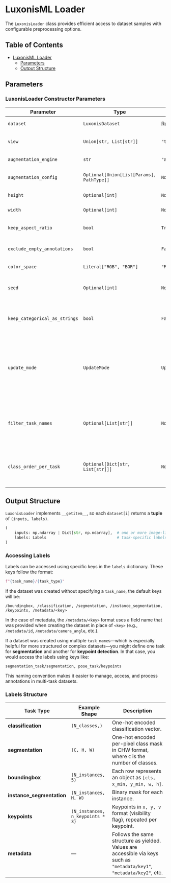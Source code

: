 # LuxonisML Loader

The `LuxonisLoader` class provides efficient access to dataset samples with configurable preprocessing options.

## Table of Contents

- [LuxonisML Loader](#luxonisml-loader)
  - [Parameters](#parameters)
  - [Output Structure](#output-structure)

## Parameters

### LuxonisLoader Constructor Parameters

| Parameter                     | Type                                      | Default            | Description                                                                                                                                                                          |
| ----------------------------- | ----------------------------------------- | ------------------ | ------------------------------------------------------------------------------------------------------------------------------------------------------------------------------------ |
| `dataset`                     | `LuxonisDataset`                          | Required           | The dataset to load data from                                                                                                                                                        |
| `view`                        | `Union[str, List[str]]`                   | `"train"`          | Dataset split to use ("train", "val", "test")                                                                                                                                        |
| `augmentation_engine`         | `str`                                     | `"albumentations"` | [Augmentation engine](../augmentations/README.md) to use.                                                                                                                            |
| `augmentation_config`         | `Optional[Union[List[Params], PathType]]` | `None`             | Configuration for the augmentations                                                                                                                                                  |
| `height`                      | `Optional[int]`                           | `None`             | Height of the output images                                                                                                                                                          |
| `width`                       | `Optional[int]`                           | `None`             | Width of the output images                                                                                                                                                           |
| `keep_aspect_ratio`           | `bool`                                    | `True`             | Whether to keep image aspect ratio                                                                                                                                                   |
| `exclude_empty_annotations`   | `bool`                                    | `False`            | Whether to exclude empty annotations                                                                                                                                                 |
| `color_space`                 | `Literal["RGB", "BGR"]`                   | `"RGB"`            | Color space of output images                                                                                                                                                         |
| `seed`                        | `Optional[int]`                           | `None`             | The random seed to use for the augmentations.                                                                                                                                        |
| `keep_categorical_as_strings` | `bool`                                    | `False`            | Whether to keep categorical metadata as strings                                                                                                                                      |
| `update_mode`                 | `UpdateMode`                              | `UpdateMode.ALL`   | Applicable to remote datasets. The loader internally calls the [`pull_from_cloud`](../datasets/README.md#pulling-from-remote-storage) method to download the dataset from the cloud. |
| `filter_task_names`           | `Optional[List[str]]`                     | `None`             | If provided, only include annotations for these specified tasks, ignoring any others in the data.                                                                                    |
| `class_order_per_task`        | `Optional[Dict[str, List[str]]]`          | `None`             | If provided, the classes for the specified tasks will be reordered in the dataset.                                                                                                   |

## Output Structure

`LuxonisLoader` implements `__getitem__`, so each `dataset[i]` returns a **tuple** of `(inputs, labels)`.

```python
(
    inputs: np.ndarray | Dict[str, np.ndarray],  # one or more image-like np arrays, where keys are source names
    labels: Labels                               # task-specific labels
)
```

### Accessing Labels

Labels can be accessed using specific keys in the `labels` dictionary. These keys follow the format:

```python
f"{task_name}/{task_type}"
```

If the dataset was created without specifying a `task_name`, the default keys will be:

```
/boundingbox, /classification, /segmentation, /instance_segmentation, /keypoints, /metadata/<key>
```

In the case of metadata, the `/metadata/<key>` format uses a field name that was provided when creating the dataset in place of `<key>` (e.g., `/metadata/id`, `/metadata/camera_angle`, etc.).

If a dataset was created using multiple `task_name`s—which is especially helpful for more structured or complex datasets—you might define one task for **segmentation** and another for **keypoint detection**. In that case, you would access the labels using keys like:

```
segmentation_task/segmentation, pose_task/keypoints
```

This naming convention makes it easier to manage, access, and process annotations in multi-task datasets.

### Labels Structure

| Task Type                 | Example Shape                    | Description                                                                                                              |
| ------------------------- | -------------------------------- | ------------------------------------------------------------------------------------------------------------------------ |
| **classification**        | `(N_classes,)`                   | One-hot encoded classification vector.                                                                                   |
| **segmentation**          | `(C, H, W)`                      | One-hot encoded per-pixel class mask in CHW format, where `C` is the number of classes.                                  |
| **boundingbox**           | `(N_instances, 5)`               | Each row represents an object as `[cls, x_min, y_min, w, h]`.                                                            |
| **instance_segmentation** | `(N_instances, H, W)`            | Binary mask for each instance.                                                                                           |
| **keypoints**             | `(N_instances, n_keypoints * 3)` | Keypoints in `x, y, v` format (visibility flag), repeated per keypoint.                                                  |
| **metadata**              | —                                | Follows the same structure as yielded. Values are accessible via keys such as `"metadata/key1"`, `"metadata/key2"`, etc. |
